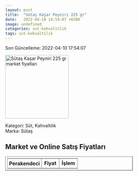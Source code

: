 ```yaml
---
layout: post
title:  "Sütaş Kaşar Peyniri 225 gr"
date:   2022-04-10 14:54:07 +0300
image: undefined
categories: sut-kahvaltilik
tags: sut-kahvaltilik
---
```


Son Güncelleme: 2022-04-10 17:54:07

<img src="undefined" width="200" alt="Sütaş Kaşar Peyniri 225 gr market fiyatları" />

Kategori: Süt, Kahvaltılık
<br />
Marka: Sütaş

<h2>Market ve Online Satış Fiyatları</h2>

<table border="1" style="padding: 5px;width:80%;">
  <tr>
    <td style="padding: 5px;"><strong>Perakendeci</strong></td>
    <td><strong>Fiyat</strong></td>
    <td><strong>İşlem</strong></td>
  </tr>
  
</table>
